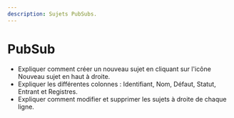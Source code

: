 ```yaml
---
description: Sujets PubSubs.
---
```


# PubSub

* Expliquer comment créer un nouveau sujet en cliquant sur l'icône Nouveau sujet en haut à droite.&#x20;
* Expliquer les différentes colonnes : Identifiant, Nom, Défaut, Statut, Entrant et Registres.&#x20;
* Expliquer comment modifier et supprimer les sujets à droite de chaque ligne.&#x20;
